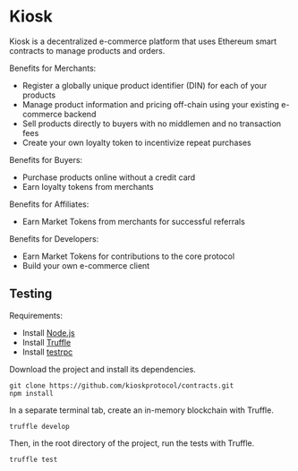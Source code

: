 # Kiosk

Kiosk is a decentralized e-commerce platform that uses Ethereum smart contracts to manage products and orders.

Benefits for Merchants:
* Register a globally unique product identifier (DIN) for each of your products
* Manage product information and pricing off-chain using your existing e-commerce backend
* Sell products directly to buyers with no middlemen and no transaction fees
* Create your own loyalty token to incentivize repeat purchases

Benefits for Buyers:
* Purchase products online without a credit card
* Earn loyalty tokens from merchants

Benefits for Affiliates:
* Earn Market Tokens from merchants for successful referrals

Benefits for Developers:
* Earn Market Tokens for contributions to the core protocol
* Build your own e-commerce client

## Testing

Requirements:
* Install [Node.js](https://nodejs.org/en/)
* Install [Truffle](http://truffleframework.com/) 
* Install [testrpc](https://github.com/ethereumjs/testrpc)

Download the project and install its dependencies.
```
git clone https://github.com/kioskprotocol/contracts.git
npm install
```

In a separate terminal tab, create an in-memory blockchain with Truffle.
```
truffle develop
```

Then, in the root directory of the project, run the tests with Truffle.
```
truffle test
```

